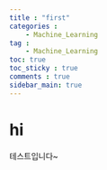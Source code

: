 ```yaml
---
title : "first"
categories :
    - Machine_Learning
tag :
    - Machine_Learning
toc: true
toc_sticky : true
comments : true
sidebar_main: true
---
```


# hi

테스트입니다~